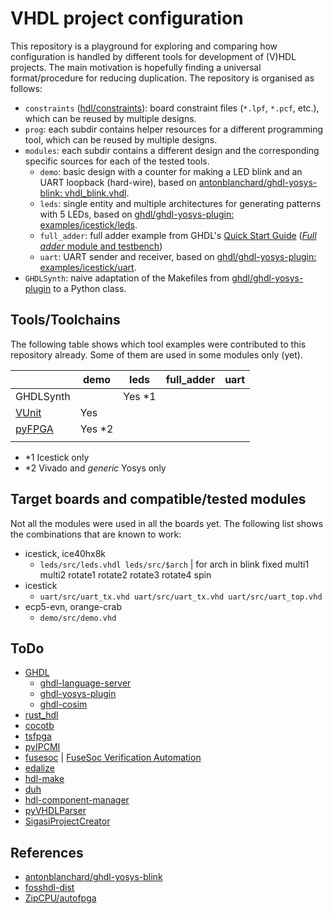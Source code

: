 # VHDL project configuration

This repository is a playground for exploring and comparing how configuration is handled by different tools for development of (V)HDL projects. The main motivation is hopefully finding a universal format/procedure for reducing duplication. The repository is organised as follows:

- `constraints` ([hdl/constraints](https://github.com/hdl/constraints)): board constraint files (`*.lpf`, `*.pcf`, etc.), which can be reused by multiple designs.
- `prog`: each subdir contains helper resources for a different programming tool, which can be reused by multiple designs.
- `modules`: each subdir contains a different design and the corresponding specific sources for each of the tested tools.
  - `demo`: basic design with a counter for making a LED blink and an UART loopback (hard-wire), based on [antonblanchard/ghdl-yosys-blink: vhdl_blink.vhdl](https://github.com/antonblanchard/ghdl-yosys-blink).
  - `leds`: single entity and multiple architectures for generating patterns with 5 LEDs, based on [ghdl/ghdl-yosys-plugin: examples/icestick/leds](https://github.com/ghdl/ghdl-yosys-plugin/tree/master/examples/icestick/leds).
  - `full_adder`: full adder example from GHDL's [Quick Start Guide](https://ghdl.github.io/ghdl/quick_start/README.html) ([*Full adder* module and testbench](https://ghdl.github.io/ghdl/quick_start/adder/README.html))
  - `uart`: UART sender and receiver, based on [ghdl/ghdl-yosys-plugin: examples/icestick/uart](https://github.com/ghdl/ghdl-yosys-plugin/tree/master/examples/icestick/uart).
- `GHDLSynth`: naive adaptation of the Makefiles from [ghdl/ghdl-yosys-plugin](https://github.com/ghdl/ghdl-yosys-plugin) to a Python class.

## Tools/Toolchains

The following table shows which tool examples were contributed to this repository already. Some of them are used in some modules only (yet).

|   | demo | leds | full_adder | uart |
|---|---|---|---|---|
| GHDLSynth | | Yes *1 | | |
| [VUnit](https://github.com/VUnit/vunit) | Yes | | | |
| [pyFPGA](https://gitlab.com/rodrigomelo9/pyfpga) | Yes *2 | | | |
| | | | | |

- *1 Icestick only
- *2 Vivado and *generic* Yosys only

## Target boards and compatible/tested modules

Not all the modules were used in all the boards yet. The following list shows the combinations that are known to work:

- icestick, ice40hx8k
  - `leds/src/leds.vhdl leds/src/$arch` | for arch in blink fixed multi1 multi2 rotate1 rotate2 rotate3 rotate4 spin
- icestick
  - `uart/src/uart_tx.vhd uart/src/uart_tx.vhd uart/src/uart_top.vhd`
- ecp5-evn, orange-crab
  - `demo/src/demo.vhd`

## ToDo

- [GHDL](https://github.com/ghdl/ghdl)
  - [ghdl-language-server](https://github.com/ghdl/ghdl-language-server)
  - [ghdl-yosys-plugin](https://github.com/ghdl/ghdl-yosys-plugin)
  - [ghdl-cosim](https://github.com/ghdl/ghdl-cosim)
- [rust_hdl](https://github.com/kraigher/rust_hdl)
- [cocotb](https://github.com/cocotb/cocotb)
- [tsfpga](https://gitlab.com/truestream/tsfpga/tree/master)
- [pyIPCMI](https://github.com/Paebbels/pyIPCMI)
- [fusesoc](https://github.com/olofk/fusesoc) | [FuseSoc Verification Automation](https://github.com/m-kru/fsva)
- [edalize](https://github.com/olofk/edalize)
- [hdl-make](https://ohwr.org/projects/hdl-make)
- [duh](https://github.com/sifive/duh)
- [hdl-component-manager](https://github.com/jeremiah-c-leary/hdl-component-manager)
- [pyVHDLParser](https://github.com/Paebbels/pyVHDLParser)
- [SigasiProjectCreator](https://github.com/sigasi/SigasiProjectCreator)

## References

- [antonblanchard/ghdl-yosys-blink](https://github.com/antonblanchard/ghdl-yosys-blink)
- [fosshdl-dist](https://github.com/hipolitoguzman/fosshdl-dist/blob/master/Makefile)
- [ZipCPU/autofpga](https://github.com/ZipCPU/autofpga)
